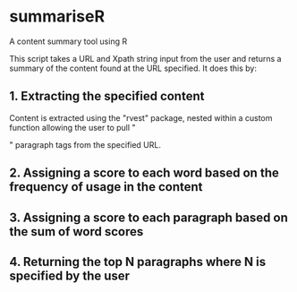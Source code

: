 # summariseR
A content summary tool using R

This script takes a URL and Xpath string input from the user and returns a summary of the content found at the URL specified.
It does this by:

## 1. Extracting the specified content
Content is extracted using the "rvest" package, nested within a custom function allowing the user to pull "<p>" paragraph tags from the specified URL.

## 2. Assigning a score to each word based on the frequency of usage in the content

## 3. Assigning a score to each paragraph based on the sum of word scores

## 4. Returning the top N paragraphs where N is specified by the user
